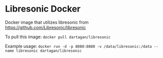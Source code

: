 Libresonic Docker
=================

Docker image that utilizes libresonic from https://github.com/Libresonic/libresonic

To pull this image:
`docker pull dartagan/libresonic`

Example usage:
`docker run -d -p 8080:8080 -v /data/libresonic:/data --name libresonic dartagan/libresonic`

